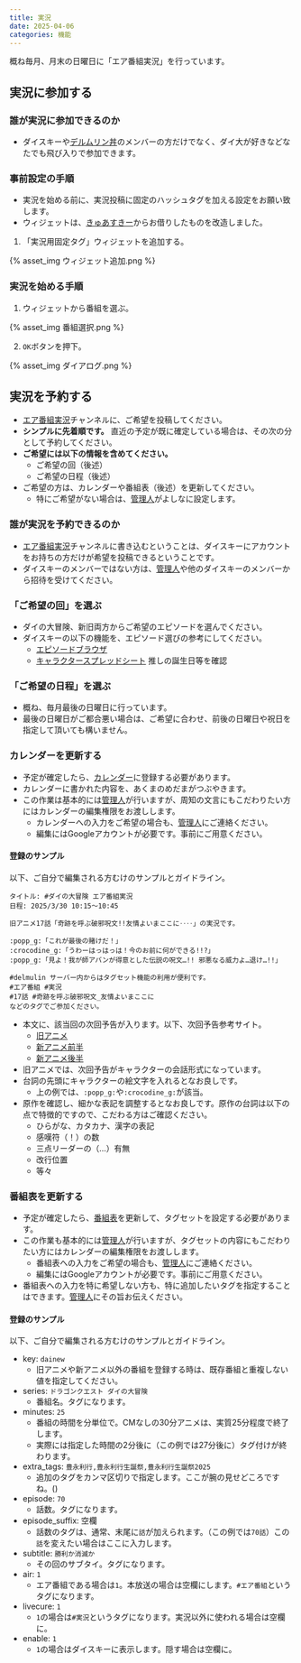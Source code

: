 ```yaml
---
title: 実況
date: 2025-04-06
categories: 機能
---
```


概ね毎月、月末の日曜日に「エア番組実況」を行っています。

## 実況に参加する

### 誰が実況に参加できるのか

- ダイスキーや[デルムリン丼](https://mstdn.delmulin.com/)のメンバーの方だけでなく、ダイ大が好きなどなたでも飛び入りで参加できます。

### 事前設定の手順

- 実況を始める前に、実況投稿に固定のハッシュタグを加える設定をお願い致します。
- ウィジェットは、[きゅあすきー](https://mk.precure.fun/)からお借りしたものを改造しました。

1. 「実況用固定タグ」ウィジェットを追加する。

{% asset_img ウィジェット追加.png %}

### 実況を始める手順

1. ウィジェットから番組を選ぶ。

{% asset_img 番組選択.png %}

2. `OK`ボタンを押下。

{% asset_img ダイアログ.png %}

## 実況を予約する

- [エア番組実況](https://misskey.delmulin.com/channels/a2ip67g6mr)チャンネルに、ご希望を投稿してください。
- __シンプルに先着順です。__ 直近の予定が既に確定している場合は、その次の分として予約してください。
- __ご希望には以下の情報を含めてください。__
  - ご希望の回（後述）
  - ご希望の日程（後述）
- ご希望の方は、カレンダーや番組表（後述）を更新してください。
  - 特にご希望がない場合は、[管理人](https://misskey.delmulin.com/@pooza)がよしなに設定します。

### 誰が実況を予約できるのか

- [エア番組実況](https://misskey.delmulin.com/channels/a2ip67g6mr)チャンネルに書き込むということは、ダイスキーにアカウントをお持ちの方だけが希望を投稿できるということです。
- ダイスキーのメンバーではない方は、[管理人](https://misskey.delmulin.com/@pooza)や他のダイスキーのメンバーから招待を受けてください。

### 「ご希望の回」を選ぶ

- ダイの大冒険、新旧両方からご希望のエピソードを選んでください。
- ダイスキーの以下の機能を、エピソード選びの参考にしてください。
  - [エピソードブラウザ](https://misskey.delmulin.com/mulukhiya/app/episode)
  - [キャラクタースプレッドシート](https://docs.google.com/spreadsheets/d/1mKhqSR-qw4i1n2ERXQIJPh3WTdCcAZnWMmnnTi2KJd0/edit?gid=0#gid=0) 推しの誕生日等を確認

### 「ご希望の日程」を選ぶ

- 概ね、毎月最後の日曜日に行っています。
- 最後の日曜日がご都合悪い場合は、ご希望に合わせ、前後の日曜日や祝日を指定して頂いても構いません。

### カレンダーを更新する

- 予定が確定したら、[カレンダー](https://calendar.google.com/calendar/embed?src=c_a7d6cc0f03df45f736bce971c1f4de5aa1476358bd6bcee6930cefba78b59f4f%40group.calendar.google.com&ctz=Asia%2FTokyo)に登録する必要があります。
- カレンダーに書かれた内容を、あくまのめだまがつぶやきます。
- この作業は基本的には[管理人](https://misskey.delmulin.com/@pooza)が行いますが、周知の文言にもこだわりたい方にはカレンダーの編集権限をお渡しします。
  - カレンダーへの入力をご希望の場合も、[管理人](https://misskey.delmulin.com/@pooza)にご連絡ください。
  - 編集にはGoogleアカウントが必要です。事前にご用意ください。

#### 登録のサンプル

以下、ご自分で編集される方むけのサンプルとガイドライン。

```text
タイトル: #ダイの大冒険 エア番組実況
日程: 2025/3/30 10:15～10:45

旧アニメ17話「奇跡を呼ぶ破邪呪文!!友情よいまここに‥‥」の実況です。

:popp_g:「これが最後の賭けだ！」
:crocodine_g:「うわーはっはっは！今のお前に何ができる!!?」
:popp_g:「見よ！我が師アバンが得意とした伝説の呪文…!! 邪悪なる威力よ…退け…!!」

#delmulin サーバー内からはタグセット機能の利用が便利です。
#エア番組 #実況
#17話 #奇跡を呼ぶ破邪呪文_友情よいまここに
などのタグでご参加ください。
```

- 本文に、該当回の次回予告が入ります。以下、次回予告参考サイト。
  - [旧アニメ](http://jikainoyokoku.blog23.fc2.com/blog-entry-4334.html)
  - [新アニメ前半](http://jikainoyokoku.blog23.fc2.com/blog-entry-4958.html)
  - [新アニメ後半](http://jikainoyokoku.blog23.fc2.com/blog-entry-5297.html)
- 旧アニメでは、次回予告がキャラクターの会話形式になっています。
- 台詞の先頭にキャラクターの絵文字を入れるとなお良しです。
  - 上の例では、`:popp_g:`や`:crocodine_g:`が該当。
- 原作を確認し、細かな表記を調整するとなお良しです。原作の台詞は以下の点で特徴的ですので、こだわる方はご確認ください。
  - ひらがな、カタカナ、漢字の表記
  - 感嘆符（！）の数
  - 三点リーダーの（…）有無
  - 改行位置
  - 等々

### 番組表を更新する

- 予定が確定したら、[番組表](https://docs.google.com/spreadsheets/d/1UD3A3omtjYELE72_8ssLGw8FIUe3FWmGZ1RVwB_Mr_s/edit?gid=0#gid=0)を更新して、タグセットを設定する必要があります。
- この作業も基本的には[管理人](https://misskey.delmulin.com/@pooza)が行いますが、タグセットの内容にもこだわりたい方にはカレンダーの編集権限をお渡しします。
  - 番組表への入力をご希望の場合も、[管理人](https://misskey.delmulin.com/@pooza)にご連絡ください。
  - 編集にはGoogleアカウントが必要です。事前にご用意ください。
- 番組表への入力を特に希望しない方も、特に追加したいタグを指定することはできます。[管理人](https://misskey.delmulin.com/@pooza)にその旨お伝えください。

#### 登録のサンプル

以下、ご自分で編集される方むけのサンプルとガイドライン。

- key: `dainew`
  - 旧アニメや新アニメ以外の番組を登録する時は、既存番組と重複しない値を指定してください。
- series: `ドラゴンクエスト ダイの大冒険`
  - 番組名。タグになります。
- minutes: `25`
  - 番組の時間を分単位で。CMなしの30分アニメは、実質25分程度で終了します。
  - 実際には指定した時間の2分後に（この例では27分後に）タグ付けが終わります。
- extra_tags: `豊永利行,豊永利行生誕祭,豊永利行生誕祭2025`
  - 追加のタグをカンマ区切りで指定します。ここが腕の見せどころですね。()
- episode: `70`
  - 話数。タグになります。
- episode_suffix: 空欄
  - 話数のタグは、通常、末尾に`話`が加えられます。（この例では`70話`）この`話`を変えたい場合はここに入力します。
- subtitle: `勝利か消滅か`
  - その回のサブタイ。タグになります。
- air: `1`
  - エア番組である場合は`1`。本放送の場合は空欄にします。`#エア番組`というタグになります。
- livecure: `1`
  - `1`の場合は`#実況`というタグになります。実況以外に使われる場合は空欄に。
- enable: `1`
  - `1`の場合はダイスキーに表示します。隠す場合は空欄に。
